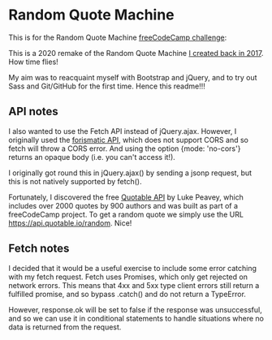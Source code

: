 # Random Quote Machine

This is for the Random Quote Machine [freeCodeCamp challenge](https://www.freecodecamp.org/learn/front-end-libraries/front-end-libraries-projects/build-a-random-quote-machine):

This is a 2020 remake of the Random Quote Machine [I created back in 2017](https://codepen.io/cakeisaliegaming/pen/MOvWdg). How time flies!

My aim was to reacquaint myself with Bootstrap and jQuery, and to try out Sass and Git/GitHub for the first time. Hence this readme!!!

## API notes

I also wanted to use the Fetch API instead of jQuery.ajax. However, I originally used the [forismatic API](http://api.forismatic.com/api/1.0/), which does not support CORS and so fetch will throw a CORS error. And using the option {mode: 'no-cors'} returns an opaque body (i.e. you can't access it!).

I originally got round this in jQuery.ajax() by sending a jsonp request, but this is not natively supported by fetch().

Fortunately, I discovered the free [Quotable API](https://github.com/lukePeavey/quotable) by Luke Peavey, which includes over 2000 quotes by 900 authors and was built as part of a freeCodeCamp project. To get a random quote we simply use the URL https://api.quotable.io/random. Nice!

## Fetch notes

I decided that it would be a useful exercise to include some error catching with my fetch request.
Fetch uses Promises, which only get rejected on network errors. This means that 4xx and 5xx type client errors still return a fulfilled promise, and so bypass .catch() and do not return a TypeError.

However, response.ok will be set to false if the response was unsuccessful, and so we can use it in conditional statements to handle situations where no data is returned from the request.
